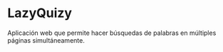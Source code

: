 # LazyQuizy
Aplicación web que permite hacer búsquedas de palabras en múltiples páginas simultáneamente.
